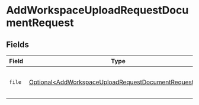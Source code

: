 # AddWorkspaceUploadRequestDocumentRequest


## Fields

| Field                                                                                                                              | Type                                                                                                                               | Required                                                                                                                           | Description                                                                                                                        |
| ---------------------------------------------------------------------------------------------------------------------------------- | ---------------------------------------------------------------------------------------------------------------------------------- | ---------------------------------------------------------------------------------------------------------------------------------- | ---------------------------------------------------------------------------------------------------------------------------------- |
| `file`                                                                                                                             | [Optional\<AddWorkspaceUploadRequestDocumentRequestFile>](../../models/components/AddWorkspaceUploadRequestDocumentRequestFile.md) | :heavy_minus_sign:                                                                                                                 | The file within the multipart/form-data                                                                                            |